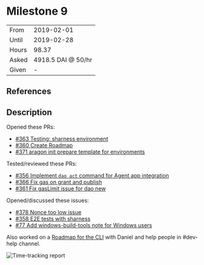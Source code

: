 # Milestone 9

| | |
|-|-|
| From  | 2019-02-01 |
| Until | 2019-02-28 |
| Hours | 98.37 |
| Asked | 4918.5 DAI @ 50/hr |
| Given | - |

## References

## Description

Opened these PRs:

- [#363 Testing: sharness environment](https://github.com/aragon/aragon-cli/pull/363)
- [#360 Create Roadmap](https://github.com/aragon/aragon-cli/pull/360)
- [#371 aragon init prepare template for environments](https://github.com/aragon/aragon-cli/pull/371)

Tested/reviewed these PRs:

- [#356 Implement `dao act` command for Agent app integration](https://github.com/aragon/aragon-cli/pull/356)
- [#366 Fix gas on grant and publish](https://github.com/aragon/aragon-cli/pull/366)
- [#361 Fix gasLimit issue for dao new](https://github.com/aragon/aragon-cli/pull/361)

Opened/discussed these issues:

- [#378 Nonce too low issue](https://github.com/aragon/aragon-cli/issues/378)
- [#358 E2E tests with sharness](https://github.com/aragon/aragon-cli/issues/358)
- [#77 Add windows-build-tools note for Windows users](https://github.com/aragon/hack/issues/77)

Also worked on a [Roadmap for the CLI](https://github.com/aragon/aragon-cli/pull/360) with Daniel and help people in #dev-help channel.

![Time-tracking report](assets/milestone9-timing-report.png)
